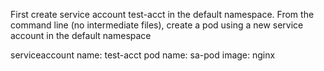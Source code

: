 First create service account test-acct in the default namespace.
From the command line (no intermediate files), create a pod using a new service account in the default namespace

serviceaccount name: test-acct
pod name: sa-pod
image: nginx
